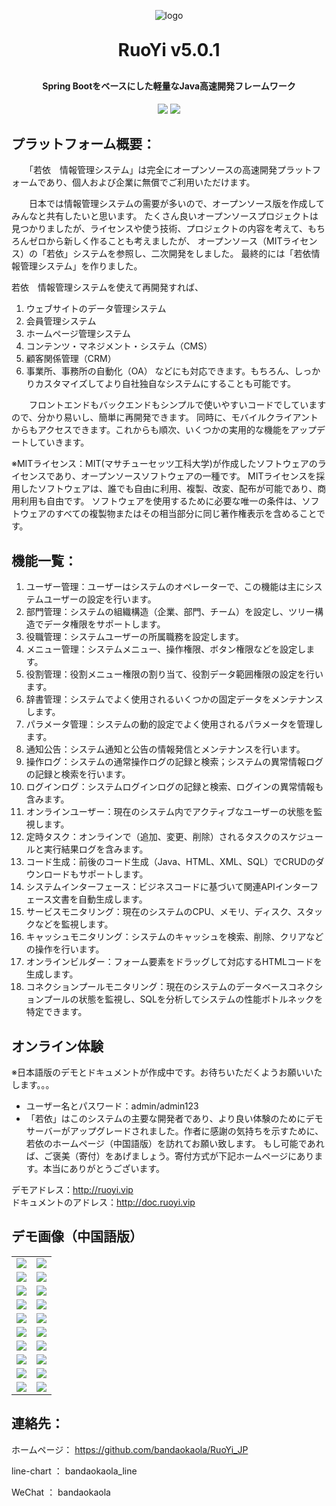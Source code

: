 <p align="center">
	<img alt="logo" src="https://oscimg.oschina.net/oscnet/up-dd77653d7c9f197dd9d93684f3c8dcfbab6.png">
</p>
<h1 align="center" style="margin: 30px 0 30px; font-weight: bold;">RuoYi v5.0.1</h1>
<h4 align="center">Spring Bootをベースにした軽量なJava高速開発フレームワーク</h4>
<p align="center">
	<a href="https://github.com/bandaokaola/RuoYi_JP"><img src="https://img.shields.io/badge/RuoYi-v5.0.1-brightgreen.svg"></a>
	<a href="https://github.com/bandaokaola/RuoYi_JP/blob/master/LICENSE"><img src="https://img.shields.io/github/license/mashape/apistatus.svg"></a>
</p>

## プラットフォーム概要：
　　「若依　情報管理システム」は完全にオープンソースの高速開発プラットフォームであり、個人および企業に無償でご利用いただけます。

　　日本では情報管理システムの需要が多いので、オープンソース版を作成してみんなと共有したいと思います。 たくさん良いオープンソースプロジェクトは見つかりましたが、ライセンスや使う技術、プロジェクトの内容を考えて、もちろんゼロから新しく作ることも考えましたが、 オープンソース（MITライセンス）の「若依」システムを参照し、二次開発をしました。 最終的には「若依情報管理システム」を作りました。

若依　情報管理システムを使えて再開発すれば、
1.  ウェブサイトのデータ管理システム
2.  会員管理システム
3.  ホームページ管理システム
4.  コンテンツ・マネジメント・システム（CMS）
5.  顧客関係管理（CRM）
6.  事業所、事務所の自動化（OA）
などにも対応できます。もちろん、しっかりカスタマイズしてより自社独自なシステムにすることも可能です。

　　フロントエンドもバックエンドもシンプルで使いやすいコードでしていますので、分かり易いし、簡単に再開発できます。 同時に、モバイルクライアントからもアクセスできます。これからも順次、いくつかの実用的な機能をアップデートしていきます。

※MITライセンス：MIT(マサチューセッツ工科大学)が作成したソフトウェアのライセンスであり、オープンソースソフトウェアの一種です。 MITライセンスを採用したソフトウェアは、誰でも自由に利用、複製、改変、配布が可能であり、商用利用も自由です。 ソフトウェアを使用するために必要な唯一の条件は、ソフトウェアのすべての複製物またはその相当部分に同じ著作権表示を含めることです。

## 機能一覧：

1.  ユーザー管理：ユーザーはシステムのオペレーターで、この機能は主にシステムユーザーの設定を行います。
2.  部門管理：システムの組織構造（企業、部門、チーム）を設定し、ツリー構造でデータ権限をサポートします。
3.  役職管理：システムユーザーの所属職務を設定します。
4.  メニュー管理：システムメニュー、操作権限、ボタン権限などを設定します。
5.  役割管理：役割メニュー権限の割り当て、役割データ範囲権限の設定を行います。
6.  辞書管理：システムでよく使用されるいくつかの固定データをメンテナンスします。
7.  パラメータ管理：システムの動的設定でよく使用されるパラメータを管理します。
8.  通知公告：システム通知と公告の情報発信とメンテナンスを行います。
9.  操作ログ：システムの通常操作ログの記録と検索；システムの異常情報ログの記録と検索を行います。
10. ログインログ：システムログインログの記録と検索、ログインの異常情報も含みます。
11. オンラインユーザー：現在のシステム内でアクティブなユーザーの状態を監視します。
12. 定時タスク：オンラインで（追加、変更、削除）されるタスクのスケジュールと実行結果ログを含みます。
13. コード生成：前後のコード生成（Java、HTML、XML、SQL）でCRUDのダウンロードもサポートします。
14. システムインターフェース：ビジネスコードに基づいて関連APIインターフェース文書を自動生成します。
15. サービスモニタリング：現在のシステムのCPU、メモリ、ディスク、スタックなどを監視します。
16. キャッシュモニタリング：システムのキャッシュを検索、削除、クリアなどの操作を行います。
17. オンラインビルダー：フォーム要素をドラッグして対応するHTMLコードを生成します。
18. コネクションプールモニタリング：現在のシステムのデータベースコネクションプールの状態を監視し、SQLを分析してシステムの性能ボトルネックを特定できます。

## オンライン体験
※日本語版のデモとドキュメントが作成中です。お待ちいただくようお願いいたします。。。

-  ユーザー名とパスワード：admin/admin123  
- 「若依」はこのシステムの主要な開発者であり、より良い体験のためにデモサーバーがアップグレードされました。作者に感謝の気持ちを示すために、若依のホームページ（中国語版）を訪れてお願い致します。
   もし可能であれば、ご褒美（寄付）をあげましょう。寄付方式が下記ホームページにあります。本当にありがとうございます。

デモアドレス：http://ruoyi.vip  
ドキュメントのアドレス：http://doc.ruoyi.vip

## デモ画像（中国語版）

<table>
    <tr>
        <td><img src="https://oscimg.oschina.net/oscnet/up-42e518aa72a24d228427a1261cb3679f395.png"/></td>
        <td><img src="https://oscimg.oschina.net/oscnet/up-7f20dd0edba25e5187c5c4dd3ec7d3d9797.png"/></td>
    </tr>
    <tr>
        <td><img src="https://oscimg.oschina.net/oscnet/up-2dae3d87f6a8ca05057db059cd9a411d51d.png"/></td>
        <td><img src="https://oscimg.oschina.net/oscnet/up-ea4d98423471e55fba784694e45d12bd4bb.png"/></td>
    </tr>
    <tr>
        <td><img src="https://oscimg.oschina.net/oscnet/up-7f6c6e9f5873efca09bd2870ee8468b8fce.png"/></td>
        <td><img src="https://oscimg.oschina.net/oscnet/up-c708b65f2c382a03f69fe1efa8d341e6cff.png"/></td>
    </tr>
	<tr>
        <td><img src="https://oscimg.oschina.net/oscnet/up-9ab586c47dd5c7b92bca0d727962c90e3b8.png"/></td>
        <td><img src="https://oscimg.oschina.net/oscnet/up-ef954122a2080e02013112db21754b955c6.png"/></td>
    </tr>	 
    <tr>
        <td><img src="https://oscimg.oschina.net/oscnet/up-088edb4d531e122415a1e2342bccb1a9691.png"/></td>
        <td><img src="https://oscimg.oschina.net/oscnet/up-f886fe19bd820c0efae82f680223cac196c.png"/></td>
    </tr>
	<tr>
        <td><img src="https://oscimg.oschina.net/oscnet/up-c7a2eb71fa65d6e660294b4bccca613d638.png"/></td>
        <td><img src="https://oscimg.oschina.net/oscnet/up-e60137fb0787defe613bd83331dc4755a70.png"/></td>
    </tr>
	<tr>
        <td><img src="https://oscimg.oschina.net/oscnet/up-7c51c1b5758f0a0f92ed3c60469b7526f9f.png"/></td>
        <td><img src="https://oscimg.oschina.net/oscnet/up-15181aed45bb2461aa97b594cbf2f86ea5f.png"/></td>
    </tr>
	<tr>
        <td><img src="https://oscimg.oschina.net/oscnet/up-83326ad52ea63f67233d126226738054d98.png"/></td>
        <td><img src="https://oscimg.oschina.net/oscnet/up-3bd6d31e913b70df00107db51d64ef81df7.png"/></td>
    </tr>
	<tr>
        <td><img src="https://oscimg.oschina.net/oscnet/up-70a2225836bc82042a6785edf6299e2586a.png"/></td>
        <td><img src="https://oscimg.oschina.net/oscnet/up-0184d6ab01fdc6667a14327fcaf8b46345d.png"/></td>
    </tr>
	<tr>
        <td><img src="https://oscimg.oschina.net/oscnet/up-64d8086dc2c02c8f71170290482f7640098.png"/></td>
        <td><img src="https://oscimg.oschina.net/oscnet/up-5e4daac0bb59612c5038448acbcef235e3a.png"/></td>
    </tr>
</table>


## 連絡先：

 ホームページ： https://github.com/bandaokaola/RuoYi_JP

 line-chart ： bandaokaola_line

 WeChat     ： bandaokaola
